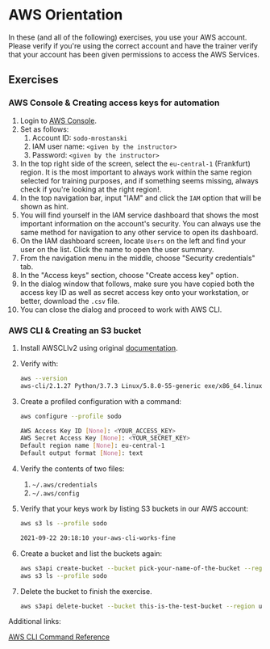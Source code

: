 # AWS Orientation

In these (and all of the following) exercises, you use your AWS account. Please verify if you're using the correct account and have the trainer verify that your account has been given permissions to access the AWS Services.

## Exercises

### AWS Console & Creating access keys for automation

1. Login to [AWS Console](https://console.aws.amazon.com/).
1. Set as follows:
    1. Account ID: `sodo-mrostanski`
    1. IAM user name: `<given by the instructor>`
    1. Password: `<given by the instructor>`    
1. In the top right side of the screen, select the `eu-central-1` (Frankfurt) region. It is the most important to always work within the same region selected for training purposes, and if something seems missing, always check if you're looking at the right region!.
1. In the top navigation bar, input "IAM" and click the `IAM` option that will be shown as hint.
1. You will find yourself in the IAM service dashboard that shows the most important information on the account's security. You can always use the same method for navigation to any other service to open its dashboard.
1. On the IAM dashboard screen, locate `Users` on the left and find your user on the list. Click the name to open the user summary. 
1. From the navigation menu in the middle, choose "Security credentials" tab.
1. In the "Access keys" section, choose "Create access key" option.
1. In the dialog window that follows, make sure you have copied both the access key ID as well as secret access key onto your workstation, or better, download the `.csv` file.
1. You can close the dialog and proceed to work with AWS CLI.

### AWS CLI & Creating an S3 bucket

1. Install AWSCLIv2 using original [documentation](https://docs.aws.amazon.com/cli/latest/userguide/install-cliv2.html).
1. Verify with:

    ```bash
    aws --version
    aws-cli/2.1.27 Python/3.7.3 Linux/5.8.0-55-generic exe/x86_64.linuxmint.20 prompt/off
    ```

1. Create a profiled configuration with a command:

    ```bash
    aws configure --profile sodo

    AWS Access Key ID [None]: <YOUR_ACCESS_KEY>
    AWS Secret Access Key [None]: <YOUR_SECRET_KEY>
    Default region name [None]: eu-central-1
    Default output format [None]: text
    ```

1. Verify the contents of two files:
    1. `~/.aws/credentials`
    2. `~/.aws/config`   
1. Verify that your keys work by listing S3 buckets in our AWS account:

    ```bash
    aws s3 ls --profile sodo

    2021-09-22 20:18:10 your-aws-cli-works-fine
    ```

1. Create a bucket and list the buckets again:

    ```bash
    aws s3api create-bucket --bucket pick-your-name-of-the-bucket --region us-east-1 --profile sodo
    aws s3 ls --profile sodo
    ```

1. Delete the bucket to finish the exercise.

    ```bash
    aws s3api delete-bucket --bucket this-is-the-test-bucket --region us-east-1 --profile sodo
    ```


Additional links:

[AWS CLI Command Reference](https://awscli.amazonaws.com/v2/documentation/api/latest/reference/index.html#cli-aws)